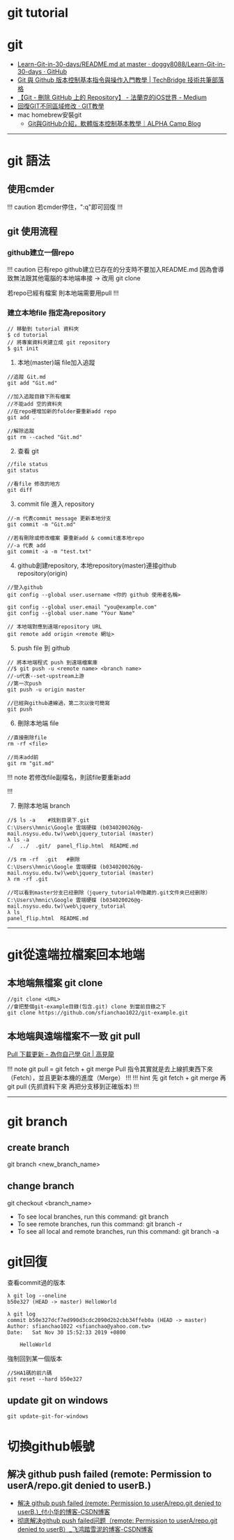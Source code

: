 # git tutorial

# git
- [Learn-Git-in-30-days/README.md at master · doggy8088/Learn-Git-in-30-days · GitHub](https://github.com/doggy8088/Learn-Git-in-30-days/blob/master/zh-tw/README.md)
- [Git 與 Github 版本控制基本指令與操作入門教學 \| TechBridge 技術共筆部落格](https://blog.techbridge.cc/2018/01/17/learning-programming-and-coding-with-python-git-and-github-tutorial/)
- [【Git - 刪除 GitHub 上的 Repository】 - 法蘭克的iOS世界 - Medium](https://medium.com/@mikru168/github-%E5%88%AA%E9%99%A4github%E4%B8%8A%E7%9A%84%E5%B0%88%E6%A1%88-a3218b1beafe)
- [回復GIT不同區域修改 · GIT教學](https://kingofamani.gitbooks.io/git-teach/content/chapter_2/chapter_2reset_file.html)
- mac homebrew安裝git
  - [Git與GitHub介紹，軟體版本控制基本教學｜ALPHA Camp Blog](https://tw.alphacamp.co/blog/git-github-version-control-guide)
---

# git 語法 
## 使用cmder
!!! caution
若cmder停住，":q"即可回復
!!! 

## git 使用流程

### github建立一個repo
!!! caution 已有repo
github建立已存在的分支時不要加入README.md 因為會導致無法跟其他電腦的本地端串接 -> 改用 git clone

若repo已經有檔案 則本地端需要用pull
!!!

### 建立本地file 指定為repository
```
// 移動到 tutorial 資料夾
$ cd tutorial
// 將專案資料夾建立成 git repository
$ git init
```

1. 本地(master)端 file加入追蹤
```
//追蹤 Git.md
git add "Git.md"

//加入追蹤目錄下所有檔案
//不能add 空的資料夾
//在repo裡增加新的folder要重新add repo
git add .

//解除追蹤
git rm --cached "Git.md"
```

2. 查看 git 
```
//file status
git status

//看file 修改的地方
git diff
```
3. commit file 進入 repository
```
//-m 代表commit message 更新本地分支
git commit -m "Git.md"

//若有刪除或修改檔案 要重新add & commit進本地repo
//-a 代表 add
git commit -a -m "test.txt"
```

4. github創建repository, 本地repository(master)連接github repository(origin)
```
//登入github
git config --global user.username <你的 github 使用者名稱>

git config --global user.email "you@example.com"
git config --global user.name "Your Name"

// 本地端對應到遠端repository URL
git remote add origin <remote 網址>
```

5. push file 到 github
```
// 將本地端程式 push 到遠端檔案庫
//$ git push -u <remote name> <branch name>
//-u代表--set-upstream上游
//第一次push
git push -u origin master

//已經與github連線過，第二次以後可簡寫
git push
```

6. 刪除本地端 file
```
//直接刪除file
rm -rf <file>

//尚未add前
git rm "git.md"
```
!!! note 
若修改file副檔名，則該file要重新add

!!!

7. 刪除本地端 branch
```
//$ ls -a    #找到目录下.git
C:\Users\hmnic\Google 雲端硬碟 (b034020026@g-mail.nsysu.edu.tw)\web\jquery_tutorial (master)
λ ls -a
./  ../  .git/  panel_flip.html  README.md

//$ rm -rf  .git   #删除
C:\Users\hmnic\Google 雲端硬碟 (b034020026@g-mail.nsysu.edu.tw)\web\jquery_tutorial (master)
λ rm -rf .git

//可以看到master分支已经删除（jquery_tutorial中隐藏的.git文件夹已经删除）
C:\Users\hmnic\Google 雲端硬碟 (b034020026@g-mail.nsysu.edu.tw)\web\jquery_tutorial
λ ls
panel_flip.html  README.md
```

---
# git從遠端拉檔案回本地端

## 本地端無檔案 git clone
```
//git clone <URL>
//會把整個git-example目錄(包含.git) clone 到當前目錄之下
git clone https://github.com/sfianchao1022/git-example.git
```

## 本地端與遠端檔案不一致 git pull

[Pull 下載更新 - 為你自己學 Git \| 高見龍](https://gitbook.tw/chapters/github/pull-from-github.html)

!!! note
git pull = git fetch + git merge
Pull 指令其實就是去上線抓東西下來（Fetch），並且更新本機的進度（Merge）
!!! 
!!! hint
先 git fetch + git merge 再 git pull (先抓資料下來 再把分支移到正確版本)
!!!

---

# git branch

## create branch
git branch <new_branch_name>

## change branch
git checkout <branch_name>

- To see local branches, run this command:
git branch
- To see remote branches, run this command:
git branch -r
- To see all local and remote branches, run this command:
git branch -a


# git回復

查看commit過的版本
```
λ git log --oneline
b50e327 (HEAD -> master) HelloWorld

λ git log
commit b50e327dcf7ed990d3cdc2090d2b2cbb34ffeb0a (HEAD -> master)
Author: sfianchao1022 <sfianchao@yahoo.com.tw>
Date:   Sat Nov 30 15:52:33 2019 +0800

    HelloWorld
```

強制回到某一個版本
```
//SHA1碼的前六碼
git reset --hard b50e327
```

## update git on windows
```
git update-git-for-windows
```

# 切換github帳號
## 解决 github push failed (remote: Permission to userA/repo.git denied to userB.)
- [解决 github push failed (remote: Permission to userA/repo.git denied to userB.)_付小华的博客-CSDN博客](https://blog.csdn.net/klxh2009/article/details/76019742)
- [彻底解决github push failed问题（remote: Permission to userA/repo.git denied to userB）_飞鸿踏雪泥的博客-CSDN博客](https://blog.csdn.net/weixin_38214171/article/details/95080746)